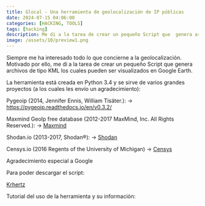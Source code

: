 ```yaml
---
title: Glocal - Una herramienta de geolocalización de IP públicas
date: 2024-07-15 04:06:00 
categories: [HACKING, TOOLS]
tags: [hacking]
description: Me di a la tarea de crear un pequeño Script que  genera archivos de tipo KML los cuales pueden ser visualizados en Google Earth.
image: /assets/10/preview1.png
---
```




Siempre me ha interesado todo lo que concierne a la geolocalización. Motivado por ello, me di a la tarea de crear un pequeño Script que  genera archivos de tipo KML los cuales pueden ser visualizados en Google Earth.

La herramienta está creada en Python 3.4 y se sirve de varios grandes proyectos (a los cuales les envío un agradecimiento):

Pygeoip (2014, Jennifer Ennis, William Tisäter.): ->  <https://pygeoip.readthedocs.io/en/v0.3.2/>

Maxmind GeoIp free database (2012-2017 MaxMind, Inc. All Rights Reserved.): -> [Maxmind](http://dev.maxmind.com/geoip/geoip2/geolite2/)


Shodan.io (2013-2017, Shodan®): -> [Shodan](https://www.shodan.io)


Censys.io (2016 Regents of the University of Michigan) -> [Censys](https://www.censys.io)


Agradecimiento especial a Google

Para poder descargar el script:

[Krhertz](https://github.com/krhertz/Glocal)


Tutorial del uso de la herramienta y su información:
